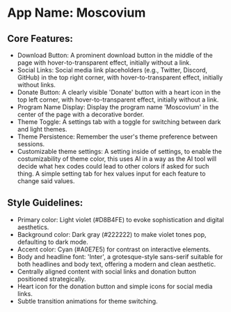 # **App Name**: Moscovium

## Core Features:

- Download Button: A prominent download button in the middle of the page with hover-to-transparent effect, initially without a link.
- Social Links: Social media link placeholders (e.g., Twitter, Discord, GitHub) in the top right corner, with hover-to-transparent effect, initially without links.
- Donate Button: A clearly visible 'Donate' button with a heart icon in the top left corner, with hover-to-transparent effect, initially without a link.
- Program Name Display: Display the program name 'Moscovium' in the center of the page with a decorative border.
- Theme Toggle: A settings tab with a toggle for switching between dark and light themes.
- Theme Persistence: Remember the user's theme preference between sessions.
- Customizable theme settings: A setting inside of settings, to enable the costumizability of theme color, this uses AI in a way as the AI tool will decide what hex codes could lead to other colors if asked for such thing. A simple setting tab for hex values input for each feature to change said values.

## Style Guidelines:

- Primary color: Light violet (#D8B4FE) to evoke sophistication and digital aesthetics.
- Background color: Dark gray (#222222) to make violet tones pop, defaulting to dark mode.
- Accent color: Cyan (#A0E7E5) for contrast on interactive elements.
- Body and headline font: 'Inter', a grotesque-style sans-serif suitable for both headlines and body text, offering a modern and clean aesthetic.
- Centrally aligned content with social links and donation button positioned strategically.
- Heart icon for the donation button and simple icons for social media links.
- Subtle transition animations for theme switching.